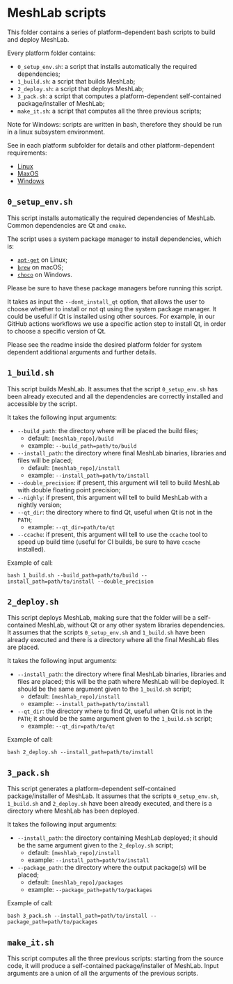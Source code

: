 # MeshLab scripts

This folder contains a series of platform-dependent bash scripts to build and deploy MeshLab.

Every platform folder contains:

* `0_setup_env.sh`: a script that installs automatically the required dependencies;
* `1_build.sh`: a script that builds MeshLab;
* `2_deploy.sh`: a script that deploys MeshLab;
* `3_pack.sh`: a script that computes a platform-dependent self-contained package/installer of MeshLab;
* `make_it.sh`: a script that computes all the three previous scripts;

Note for Windows: scripts are written in bash, therefore they should be run in a linux subsystem environment.

See in each platform subfolder for details and other platform-dependent requirements:
- [Linux](https://github.com/cnr-isti-vclab/meshlab/tree/main/scripts/Linux)
- [MaxOS](https://github.com/cnr-isti-vclab/meshlab/tree/main/scripts/macOS)
- [Windows](https://github.com/cnr-isti-vclab/meshlab/tree/main/scripts/Windows)

## `0_setup_env.sh`

This script installs automatically the required dependencies of MeshLab. Common dependencies are Qt and `cmake`.

The script uses a system package manager to install dependencies, which is:
  - [`apt-get`](https://linux.die.net/man/8/apt-get) on Linux;
  - [`brew`](https://brew.sh/) on macOS;
  - [`choco`](https://community.chocolatey.org/) on Windows.

Please be sure to have these package managers before running this script.

It takes as input the `--dont_install_qt` option, that allows the user to choose whether to install or not qt using the system package manager. It could be useful if Qt is installed using other sources. For example, in our GitHub actions workflows we use a specific action step to install Qt, in order to choose a specific version of Qt. 

Please see the readme inside the desired platform folder for system dependent additional arguments and further details.

## `1_build.sh`

This script builds MeshLab. It assumes that the script `0_setup_env.sh` has been already executed and all the dependencies are correctly installed and accessible by the script.

It takes the following input arguments: 
  - `--build_path`: the directory where will be placed the build files; 
    - default: `[meshlab_repo]/build`
    - example: `--build_path=path/to/build`
  - `--install_path`: the directory where final MeshLab binaries, libraries and files will be placed;
    - default: `[meshlab_repo]/install`
    - example: `--install_path=path/to/install`
  - `--double_precision`: if present, this argument will tell to build MeshLab with double floating point precision;
  - `--nighly`: if present, this argument will tell to build MeshLab with a nightly version;
  - `--qt_dir`: the directory where to find Qt, useful when Qt is not in the `PATH`;
    - example: `--qt_dir=path/to/qt`
  - `--ccache`: if present, this argument will tell to use the `ccache` tool to speed up build time (useful for CI builds, be sure to have `ccache` installed).

Example of call: 
```
bash 1_build.sh --build_path=path/to/build --install_path=path/to/install --double_precision
```

## `2_deploy.sh`

This script deploys MeshLab, making sure that the folder will be a self-contained MeshLab, without Qt or any other system libraries dependencies. It assumes that the scripts `0_setup_env.sh` and `1_build.sh` have been  already executed and there is a directory where all the final MeshLab files are placed.

It takes the following input arguments:
  - `--install_path`: the directory where final MeshLab binaries, libraries and files are placed; this will be the path where MeshLab will be deployed. It should be the same argument given to the `1_build.sh` script;
    - default: `[meshlab_repo]/install`
    - example: `--install_path=path/to/install`
  - `--qt_dir`: the directory where to find Qt, useful when Qt is not in the `PATH`; it should be the same argument given to the `1_build.sh` script;
    - example: `--qt_dir=path/to/qt`

Example of call:
```
bash 2_deploy.sh --install_path=path/to/install
```

## `3_pack.sh`

This script generates a platform-dependent self-contained package/installer of MeshLab. It assumes that the scripts `0_setup_env.sh`, `1_build.sh` and `2_deploy.sh` have been already executed, and there is a directory where MeshLab has been deployed. 

It takes the following input arguments:
  - `--install_path`: the directory containing MeshLab deployed; it should be the same argument given to the `2_deploy.sh` script;
    - default: `[meshlab_repo]/install`
    - example: `--install_path=path/to/install`
  - `--package_path`: the directory where the output package(s) will be placed;
    - default: `[meshlab_repo]/packages`
    - example: `--package_path=path/to/packages`

Example of call:
```
bash 3_pack.sh --install_path=path/to/install --package_path=path/to/packages
```

## `make_it.sh`

This script computes all the three previous scripts: starting from the source code, it will produce a self-contained package/installer of MeshLab. Input arguments are a union of all the arguments of the previous scripts.

